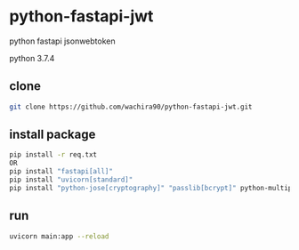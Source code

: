 # python-fastapi-jwt

python fastapi jsonwebtoken

python 3.7.4

## clone 

```sh
git clone https://github.com/wachira90/python-fastapi-jwt.git
```

## install package

```sh
pip install -r req.txt
OR
pip install "fastapi[all]"
pip install "uvicorn[standard]"
pip install "python-jose[cryptography]" "passlib[bcrypt]" python-multipart
```

## run

```sh
uvicorn main:app --reload
```
